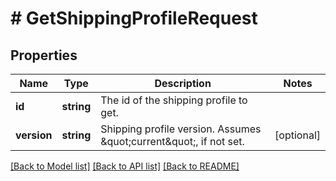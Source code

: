 # # GetShippingProfileRequest

## Properties

Name | Type | Description | Notes
------------ | ------------- | ------------- | -------------
**id** | **string** | The id of the shipping profile to get. |
**version** | **string** | Shipping profile version. Assumes \&quot;current\&quot;, if not set. | [optional]

[[Back to Model list]](../../README.md#models) [[Back to API list]](../../README.md#endpoints) [[Back to README]](../../README.md)
